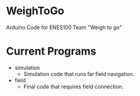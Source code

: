 # WeighToGo
Arduino Code for ENES100 Team "Weigh to go"

# Current Programs
- simulation
  - Simulation code that runs far field navigation.
- field
  - Final code that requires field connection.
